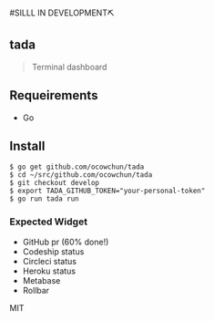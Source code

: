 #SILLL IN DEVELOPMENT⛏

## tada
> Terminal dashboard

## Requeirements
* Go

## Install
```
$ go get github.com/ocowchun/tada
$ cd ~/src/github.com/ocowchun/tada
$ git checkout develop
$ export TADA_GITHUB_TOKEN="your-personal-token"
$ go run tada run
```

### Expected Widget
* GitHub pr (60% done!)
* Codeship status
* Circleci status
* Heroku status
* Metabase
* Rollbar

MIT